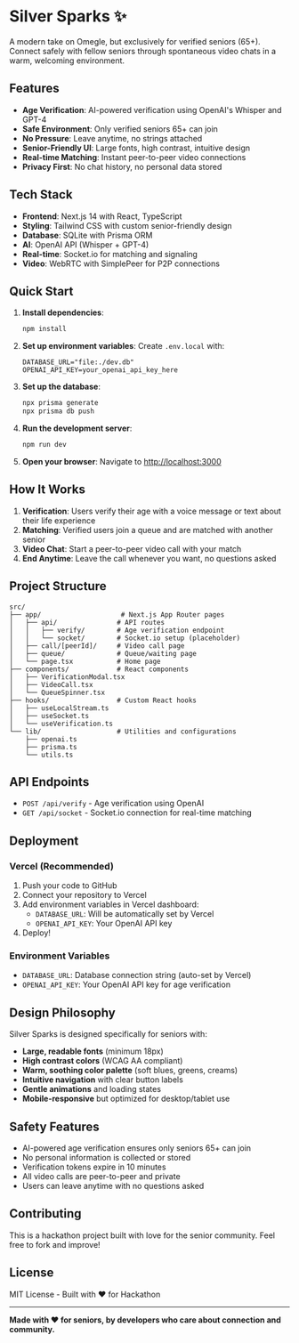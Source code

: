 # Silver Sparks ✨

A modern take on Omegle, but exclusively for verified seniors (65+). Connect safely with fellow seniors through spontaneous video chats in a warm, welcoming environment.

## Features

- **Age Verification**: AI-powered verification using OpenAI's Whisper and GPT-4
- **Safe Environment**: Only verified seniors 65+ can join
- **No Pressure**: Leave anytime, no strings attached
- **Senior-Friendly UI**: Large fonts, high contrast, intuitive design
- **Real-time Matching**: Instant peer-to-peer video connections
- **Privacy First**: No chat history, no personal data stored

## Tech Stack

- **Frontend**: Next.js 14 with React, TypeScript
- **Styling**: Tailwind CSS with custom senior-friendly design
- **Database**: SQLite with Prisma ORM
- **AI**: OpenAI API (Whisper + GPT-4)
- **Real-time**: Socket.io for matching and signaling
- **Video**: WebRTC with SimplePeer for P2P connections

## Quick Start

1. **Install dependencies**:
   ```bash
   npm install
   ```

2. **Set up environment variables**:
   Create `.env.local` with:
   ```
   DATABASE_URL="file:./dev.db"
   OPENAI_API_KEY=your_openai_api_key_here
   ```

3. **Set up the database**:
   ```bash
   npx prisma generate
   npx prisma db push
   ```

4. **Run the development server**:
   ```bash
   npm run dev
   ```

5. **Open your browser**:
   Navigate to [http://localhost:3000](http://localhost:3000)

## How It Works

1. **Verification**: Users verify their age with a voice message or text about their life experience
2. **Matching**: Verified users join a queue and are matched with another senior
3. **Video Chat**: Start a peer-to-peer video call with your match
4. **End Anytime**: Leave the call whenever you want, no questions asked

## Project Structure

```
src/
├── app/                    # Next.js App Router pages
│   ├── api/               # API routes
│   │   ├── verify/        # Age verification endpoint
│   │   └── socket/        # Socket.io setup (placeholder)
│   ├── call/[peerId]/     # Video call page
│   ├── queue/             # Queue/waiting page
│   └── page.tsx           # Home page
├── components/            # React components
│   ├── VerificationModal.tsx
│   ├── VideoCall.tsx
│   └── QueueSpinner.tsx
├── hooks/                 # Custom React hooks
│   ├── useLocalStream.ts
│   ├── useSocket.ts
│   └── useVerification.ts
└── lib/                   # Utilities and configurations
    ├── openai.ts
    ├── prisma.ts
    └── utils.ts
```

## API Endpoints

- `POST /api/verify` - Age verification using OpenAI
- `GET /api/socket` - Socket.io connection for real-time matching

## Deployment

### Vercel (Recommended)

1. Push your code to GitHub
2. Connect your repository to Vercel
3. Add environment variables in Vercel dashboard:
   - `DATABASE_URL`: Will be automatically set by Vercel
   - `OPENAI_API_KEY`: Your OpenAI API key
4. Deploy!

### Environment Variables

- `DATABASE_URL`: Database connection string (auto-set by Vercel)
- `OPENAI_API_KEY`: Your OpenAI API key for age verification

## Design Philosophy

Silver Sparks is designed specifically for seniors with:

- **Large, readable fonts** (minimum 18px)
- **High contrast colors** (WCAG AA compliant)
- **Warm, soothing color palette** (soft blues, greens, creams)
- **Intuitive navigation** with clear button labels
- **Gentle animations** and loading states
- **Mobile-responsive** but optimized for desktop/tablet use

## Safety Features

- AI-powered age verification ensures only seniors 65+ can join
- No personal information is collected or stored
- Verification tokens expire in 10 minutes
- All video calls are peer-to-peer and private
- Users can leave anytime with no questions asked

## Contributing

This is a hackathon project built with love for the senior community. Feel free to fork and improve!

## License

MIT License - Built with ❤️ for Hackathon

---

**Made with ❤️ for seniors, by developers who care about connection and community.**
